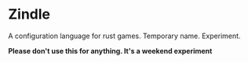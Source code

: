 # Zindle
A configuration language for rust games. Temporary name. Experiment.

**Please don't use this for anything. It's a weekend experiment**
